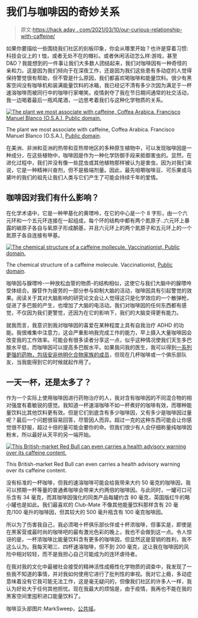 # 我们与咖啡因的奇妙关系

> 原文:[https://hack aday . com/2021/03/10/our-curious-relationship-with-caffeine/](https://hackaday.com/2021/03/10/our-curious-relationship-with-caffeine/)

如果你要描绘一些围绕我们社区的刻板印象，你会从哪里开始？也许是穿着习惯:科技会议上的 t 恤，或者无处不在的帽衫。或者休闲活动怎么样:游戏，甚至 D&D？我能想到的一件事让我们大多数人团结起来，我们对咖啡因有一种奇怪的亲和力。这是因为我们倾向于在深夜工作，还是因为我们这些患有多动症的人觉得保持警觉很有帮助，但不管是什么原因，我们都喜欢喝咖啡和能量饮料。很少有黑客空间没有咖啡机和装满能量饮料的冰箱，我已经记不清有多少次因为满足于一杯速溶咖啡而被同行中的咖啡行家嘲笑。疫情剥夺了我在节日期间通常的社交活动，我一边喝着最后一瓶鸡尾酒，一边思考着我们与这种化学物质的关系。

[![The plant we most associate with caffeine, Coffea Arabica. Francisco Manuel Blanco (O.S.A.), Public domain.](../Images/681349266674f9e6954d6b16c89fd8c4.png)](https://hackaday.com/wp-content/uploads/2021/01/732px-Coffea_arabica_Blanco1.53.png)

The plant we most associate with caffeine, Coffea Arabica. Francisco Manuel Blanco (O.S.A.), [Public domain](https://commons.wikimedia.org/wiki/File:Coffea_arabica_Blanco1.53.png).

在美洲、非洲和亚洲的热带和亚热带地区的多种原生植物中，可以发现咖啡因是一种成分，在这些植物中，咖啡因是作为一种化学防御手段来抵御害虫的。显然，在进化过程中，我们并没有像一些昆虫或其他植物那样被认为是害虫，因为对我们来说，它是一种精神兴奋剂，但不是极端剂量。因此，最先咀嚼咖啡豆、可乐果或马黛叶的我们的祖先让我们人类与它们产生了可能会持续千年的爱情。

## 咖啡因对我们有什么影响？

在化学术语中，它是一种甲基化的黄嘌呤，在它的中心是一个 8 字形，由一个六元环和一个五元环连接在一起组成，每个环的结构中都有两个氮原子..六元环上暴露的碳原子各自与氧原子形成酮基，并且六元环上的两个氮原子和五元环上的一个氮原子各自连接有甲基。

[![The chemical structure of a caffeine mollecule. Vaccinationist, Public domain.](../Images/7a7cf8cd1e947bf86e1cc1d819b3003f.png)](https://hackaday.com/wp-content/uploads/2021/01/caffeine-structure.jpg)

The chemical structure of a caffeine molecule. Vaccinationist, [Public domain](https://commons.wikimedia.org/wiki/File:Caffeine_structure.svg).

咖啡因与腺嘌呤-一种放松血管的物质-的结构相似，这使它与我们大脑中的腺嘌呤受体结合。腺苷作为疲劳的一部分参与抑制大脑的活动，咖啡因具有引起警觉的效果。阅读关于其对大脑影响的研究论文会让人觉得这只是化学效应的一个散弹枪，促进了多巴胺的产生，也增加了大脑的电活动。我们对咖啡因的任何东西都有感觉，不仅因为我们更警觉，还因为在它的影响下，我们的大脑变得更有能力。

就我而言，我意识到我对咖啡因的喜爱在某种程度上具有自我治疗 ADHD 的功能。我很难集中注意力，这会严重影响我完成工作的能力，早上摄入大量咖啡因会改变我的工作效率。可能会有很多读者分享这一点，似乎这种情况使我们天生多巴胺水平低，而咖啡因可以提高多巴胺水平。如果我问我的医生，我可以得到[一系列更强的药物，包括安非他明化合物家族的成员](https://www.nhs.uk/conditions/attention-deficit-hyperactivity-disorder-adhd/treatment/)，但现在几杯咖啡或一个俱乐部队友，当我能得到它的时候就起作用了。

## 一天一杯，还是太多了？

作为一个实际上使用咖啡因进行药物治疗的人，我对含有咖啡因的不同混合物的相对强度有着敏锐的感觉。我知道一杯速溶咖啡不如一杯煮好的咖啡有效，而哪种能量饮料比其他饮料更有效。但是它们到底含有多少咖啡因，又有多少是咖啡因过量呢？最后一个问题很容易回答，尽管因人而异。超过一克的这种东西可能会让你感觉很不舒服，超过十倍的量可能会要你的命。但我们很少有人会仔细称量纯咖啡因粉末，所以最好从天平的另一端开始。

[![This British-market Red Bull can even carries a health advisory warning over its caffeine content.](../Images/e4b8a6fd46630974037269997ebe672f.png)](https://hackaday.com/wp-content/uploads/2021/01/red-bull-can.jpg)

This British-market Red Bull can even carries a health advisory warning over its caffeine content.

没有标准的一杯咖啡，但我的速溶咖啡可能会给我带来大约 50 毫克的咖啡因，我可以预期一杯等量的普通煮咖啡会带来大约两倍的咖啡因。与此同时，一罐可口可乐含有 34 毫克，而其咖啡因强化的同类产品每罐约含 80 毫克，英国版红牛的略小罐也是如此。我们最喜欢的 Club-Mate 不像其他能量饮料那样含有 20 毫克/100 毫升的咖啡因，但其较大的 500 毫升瓶含有 100 毫克咖啡因。

所以为了伤害我自己，我必须喝十杯俱乐部伙伴或十杯浓咖啡，但事实是，即使是在黑客营或最时尚的咖啡吧的最有激光色彩的晚上，我也不会做到这一点。令人惊讶的是，一杯浓咖啡比能量饮料含有更多的咖啡因，但显然这是营销的胜利，我不这么认为。我每天喝三、四杯速溶咖啡，但不到 200 毫克，这让我在咖啡因的风险中相对较轻，而不是我担心自己可能成为的连环虐待者。

在我对我的文化中最被社会接受的精神活性成瘾性化学物质的调查中，我发现了一些我不知道的事情，并对我如何使用它进行了批判性的审视。我对它上瘾，多动症意味着没有它我可能无法工作，这是毫无疑问的，但像我们社区的许多人一样，我认为好处大于任何其他担忧。现在我最大的烦恼是，由于疫情，我再也不能在我的黑客空间里囤积进口能量饮料了。

咖啡豆头部图片:MarkSweep，[公共域](https://commons.wikimedia.org/wiki/File:Roasted_coffee_beans.jpg)。